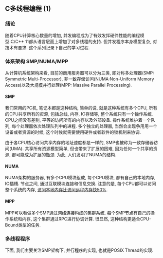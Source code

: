 ## C多线程编程 (1)

### 绪论
随着CPU计算核心数量的增加, 并发编程成为了有效发挥硬件性能的编程模型.C/C++ 11都从语言层面上增加了对多线程的支持. 但并发程序本身模型复杂, 对技术有要求. 这个系列记录下自己的学习过程.

### 体系架构 SMP/NUMA/MPP
从计算机系统架构来看, 目前的商用服务器可以分为三类, 即对称多处理器(SMP: Symmetric Multi-Processor), 非一致存储访问(NUMA:Non-Uniform Memory Access)以及大规模并行处理(MPP: Massive Parallel Processing).

#### SMP
我们常用的PC机, 笔记本都是这种结构, 简单的说, 就是这种系统有多个CPU, 所有的CPU共享所有的资源, 包括总线, 内存, IO存储等, 整个系统只有一个操作系统. CPU之间没有差别, 平等的访问所有的内存以及外部设备. 操作系统维护着一个队列, 每个处理器依次处理队列中的进程. 多个独立的处理器, 当然会出现争用用一个设备或者资源的时候, 这个时候就需要使用硬件或者软件的锁机制来协调. 

由于各CPU核心访问共享内存的地址速度都是一样的, SMP也被称为一致存储器访问(UMA). 共享所有资源模型简单, 但也带来了扩展的困难, 因为任何一个共享的资源, 都可能成为扩展的瓶颈. 为此, 人们发明了NUMA的结构.

#### NUMA

NUMA架构的服务器, 有多个CPU模块组成, 每个CPU模块, 都有自己的本地内存, IO插槽. 节点之间, 通过互联模块连接和信息交换. 注意的是, 每个CPU都可以访问整个系统的内存, [访问本地内存比访问远程内存快50%](http://queue.acm.org/detail.cfm?id=2513149).

#### MPP

MPP可以看做多个SMP通过网络连接构成的集群系统. 每个SMP节点有自己的操作系统和内存, 这个集群通过RPC进行协调计算. 很显然, 这种结构更适合CPU-Bound类型的任务.


### 多线程程序

下面, 我们主要关注SMP架构下, 并行程序的实现, 也就是POSIX Thread的实现.
